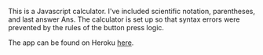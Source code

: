 This is a Javascript calculator. I've included scientific notation, parentheses, and last answer Ans. The calculator is set up so that syntax errors were prevented by the rules of the button press logic.

The app can be found on Heroku [here](https://protected-retreat-91133.herokuapp.com/).
